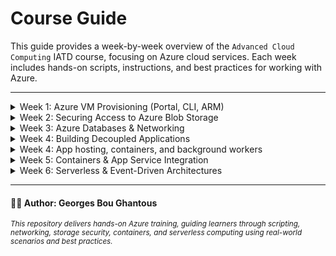 # Course Guide

This guide provides a week-by-week overview of the `Advanced Cloud Computing` IATD course, focusing on Azure cloud services. Each week includes hands-on scripts, instructions, and best practices for working with Azure.

---

<details>
  <summary>Week 1: Azure VM Provisioning (Portal, CLI, ARM)</summary>

  Learn how to provision and configure Azure Virtual Machines using the Azure Portal, CLI, and ARM templates.


  **Labs for this week:**
  - [lab_1_a_windows-vm-portal.md](week1/lab_1_a_windows-vm-portal.md):  
    *Create a Windows VM using the Azure Portal and connect to it via RDP.*
  - [lab_1_b_linux-vm-cli.md](week1/lab_1_b_linux-vm-cli.md):  
    *Create a Linux VM using Azure CLI, connect via SSH, install Apache, and upload a custom web page.*
  - [lab_1_c_linux-vm-arm.md](week1/lab_1_c_linux-vm-arm.md):  
    *Deploy a Linux VM using an ARM template, connect via SSH, and install Apache.*

</details>

<details>
  <summary>Week 2: Securing Access to Azure Blob Storage</summary>

  Learn how to securely manage access to Azure Blob Storage using authentication, RBAC, SAS, and geo-redundancy.

  **Labs for this week:**
  - [lab_2_a_rbac-blob.md](week2/lab_2_a_rbac-blob.md):  
    *Grant and test RBAC roles for Blob Storage using Azure CLI.*
  - [lab_2_b_sas-blob.md](week2/lab_2_b_sas-blob.md):  
    *Generate and use Shared Access Signatures (SAS) for delegated access to blobs.*
  - [lab_2_c_GRS-blob.md](week2/lab_2_c_GRS-blob.md):  
    *Configure geo-redundant storage and simulate failover for Azure Blob Storage.*

</details>

<details>
  <summary>Week 3: Azure Databases & Networking</summary>

  Explore Azure networking and database fundamentals.

  **Labs for this week:**
  - [lab_3_a_networking_nsg.md](week3/lab_3_a_networking_nsg.md):  
    *Deploy and test Network Security Groups and custom rules.*
  - [lab_3_b_azure_sql.md](week3/lab_3_b_azure_sql.md):  
    *Provision and connect to Azure SQL Database.*
  - [lab_3_c_cosmos_nosql.md](week3/lab_3_c_cosmos_nosql.md):  
    *Deploy and interact with Azure Cosmos DB (NoSQL).*
  - [lab_3_d_vnet_peering.md](week3/lab_3_d_vnet_peering.md):  
    *Set up VNet peering and test connectivity between VNets.*

</details>

<details>
  <summary>Week 4: Building Decoupled Applications</summary>
</details>

<details>
  <summary>Week 4: App hosting, containers, and background workers</summary>

  This week focuses on hosting web applications and microservices in Azure. You'll learn the basics of Azure App Service (Linux & Windows), deploying microservices with App Service and designing architecture for background processing using queues and worker roles.

  **Labs for this week:**
  - [lab_4_a_appservice_webapp.md](week4/lab_4_a_appservice_webapp.md):  
    *Deploy a web application to Azure App Service, explore deployment slots, scale settings, and runtime diagnostics.*
  - [lab_4_b_microservice_deployment.md](week4/lab_4_b_microservice_deployment.md):  
    *Containerize a small microservice, push the image to a container registry, and deploy to App Service (or AKS for scale). Learn health checks and basic service discovery patterns.*
  - [lab_4_c_web_queue_worker.md](week4/lab_4_c_web_queue_worker.md):  
    *Implement the Web + Queue Worker pattern using App Service and Azure Storage Queues. Practice message processing, retries, and idempotency.*

</details>
</details>

<details>
  <summary>Week 5: Containers & App Service Integration</summary>

  Deploy and manage containerized applications and integrate with Azure App Service.

  **Labs for this week:**
  - [lab_5_a_local-docker-joke-api-demo.md](week5/lab_5_a_local-docker-joke-api-demo.md):  
    *Build and run a Dockerized API locally.*
  - [lab_5_b_app_service_container.md](week5/lab_5_b_app_service_container.md):  
    *Deploy a containerized app using Azure App Service.*
  - [lab_5_c_secure-appservice-keyvault-demo.md](week5/lab_5_c_secure-appservice-keyvault-demo.md):  
    *Secure App Service apps with Azure Key Vault integration.*

</details>

<details>
  <summary>Week 6: Serverless & Event-Driven Architectures</summary>

  Implement serverless and event-driven solutions using Azure Functions, Logic Apps, and AKS.

  **Labs for this week:**
  - [lab_6_a_aks_scalable_app.md](week6/lab_6_a_aks_scalable_app.md):  
    *Deploy and scale applications on Azure Kubernetes Service (AKS).*
  - [lab_6_b_azure_function_blob_trigger.md](week6/lab_6_b_azure_function_blob_trigger.md):  
    *Create and deploy a Node.js Azure Function app.*
  - [lab_6_c_email_to_sms_function.md](week6/lab_6_c_email_to_sms_function.md):  
    *Automate email processing and queue integration using Logic Apps and Functions.*

</details>

---

#### 🧑‍🏫 Author: Georges Bou Ghantous
<sub><i>This repository delivers hands-on Azure training, guiding learners through scripting, networking, storage security, containers, and serverless computing using real-world scenarios and best practices.</i></sub>
